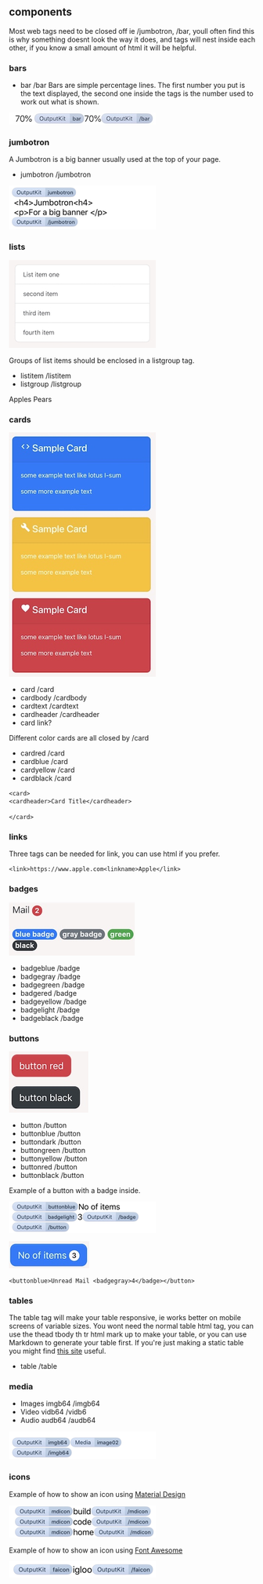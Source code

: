 ## components
Most web tags need to be closed off ie /jumbotron, /bar, youll often find this is why something doesnt look the way it does, and tags will nest inside each other, if you know a small amount of html it will be helpful.




### bars
- bar /bar
Bars are simple percentage lines. The first number you put is the text displayed, the second one inside the tags is the number used to work out what is shown.

![](https://github.com/nturpin0/OutputKit/raw/master/Images/IMG_0832.jpg)

### jumbotron
A Jumbotron is a big banner usually used at the top of your page.
- jumbotron    /jumbotron

![](https://github.com/nturpin0/OutputKit/raw/master/Images/IMG_0827.png)

### lists

![](https://github.com/nturpin0/OutputKit/raw/master/Images/IMG_0839.jpg)

Groups of list items should be enclosed in a listgroup tag.
- listitem    /listitem
- listgroup   /listgroup


<listgroup>
  <listitem>Apples</listitem>
  <listitem>Pears</listitem>
</listgroup>


### cards
![](https://github.com/nturpin0/OutputKit/raw/master/Images/Cards.jpg)

- card      /card  
- cardbody   /cardbody
- cardtext   /cardtext
- cardheader   /cardheader
- card link?

Different color cards are all closed by /card
- cardred /card
- cardblue /card
- cardyellow /card
- cardblack /card

```
<card>
<cardheader>Card Title</cardheader>

</card>
```

### links
Three tags can be needed for link, you can use html if you prefer.
```
<link>https://www.apple.com<linkname>Apple</link>
```

### badges
![](https://github.com/nturpin0/OutputKit/raw/master/Images/Badges.jpg)

- badgeblue    /badge
- badgegray     /badge
- badgegreen   /badge
- badgered      /badge
- badgeyellow    /badge
- badgelight     /badge
- badgeblack    /badge


### buttons
![](https://github.com/nturpin0/OutputKit/raw/master/Images/Buttons.jpg)

- button /button
- buttonblue  /button
- buttondark     /button
- buttongreen  /button
- buttonyellow    /button
- buttonred    /button 
- buttonblack  /button

Example of a button with a badge inside.

![](https://github.com/nturpin0/OutputKit/raw/master/Images/IMG_0828.png)

![](https://github.com/nturpin0/OutputKit/raw/master/Images/IMG_0836%202.jpg)


```
<buttonblue>Unread Mail <badgegray>4</badge></button>
```

### tables
The table tag will make your table responsive, ie works better on mobile screens of variable sizes. You wont need the normal table html tag, you can use the thead tbody th tr html mark up to make your table, or you can use Markdown to generate your table first. If you're just making a static table you might find [this site](https://www.tablesgenerator.com/html_tables) useful. 

- table    /table


### media
- Images imgb64  /imgb64
- Video vidb64  /vidb6
- Audio audb64  /audb64

![](https://github.com/nturpin0/OutputKit/raw/master/Images/IMG_0829.png)


### icons
Example of how to show an icon using [Material Design](https://material.io/tools/icons/)

![](https://github.com/nturpin0/OutputKit/raw/master/Images/IMG_0830.png)

Example of how to show an icon using [Font Awesome](https://fontawesome.com)

![](https://github.com/nturpin0/OutputKit/raw/master/Images/IMG_0831.png)
